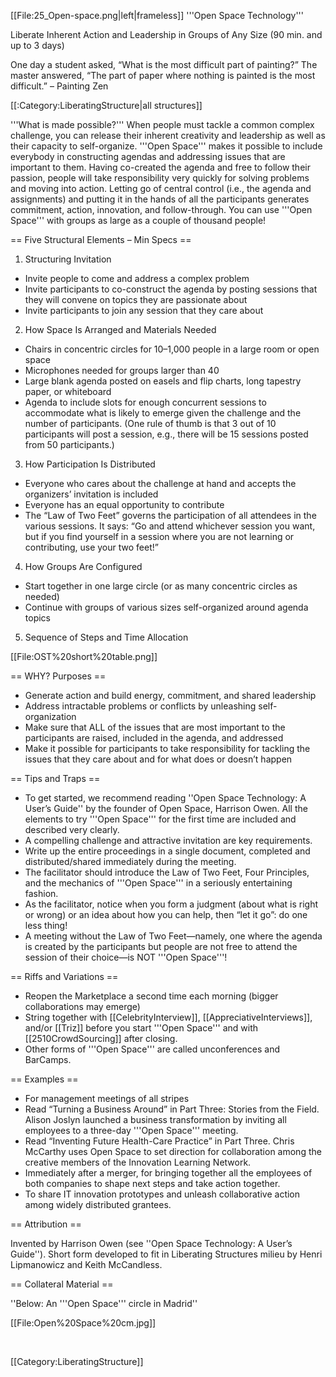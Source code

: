 [[File:25_Open-space.png|left|frameless]]
'''Open Space Technology'''

Liberate Inherent Action and Leadership in Groups of Any Size (90 min. and up to 3 days)



One day a student asked, “What is the most difficult part of painting?” The master answered, “The part of paper where nothing is painted is the most difficult.” – Painting Zen

[[:Category:LiberatingStructure|all structures]]

'''What is made possible?''' When people must tackle a common complex challenge, you can release their inherent creativity and leadership as well as their capacity to self-organize. '''Open Space''' makes it possible to include everybody in constructing agendas and addressing issues that are important to them. Having co-created the agenda and free to follow their passion, people will take responsibility very quickly for solving problems and moving into action. Letting go of central control (i.e., the agenda and assignments) and putting it in the hands of all the participants generates commitment, action, innovation, and follow-through. You can use '''Open Space''' with groups as large as a couple of thousand people!



== Five Structural Elements – Min Specs ==

1. Structuring Invitation

* Invite people to come and address a complex problem
* Invite participants to co-construct the agenda by posting sessions that they will convene on topics they are passionate about
* Invite participants to join any session that they care about

2. How Space Is Arranged and Materials Needed

* Chairs in concentric circles for 10–1,000 people in a large room or open space
* Microphones needed for groups larger than 40
* Large blank agenda posted on easels and flip charts, long tapestry paper, or whiteboard
* Agenda to include slots for enough concurrent sessions to accommodate what is likely to emerge given the challenge and the number of participants. (One rule of thumb is that 3 out of 10 participants will post a session, e.g., there will be 15 sessions posted from 50 participants.)

3. How Participation Is Distributed

* Everyone who cares about the challenge at hand and accepts the organizers’ invitation is included
* Everyone has an equal opportunity to contribute
* The “Law of Two Feet” governs the participation of all attendees in the various sessions. It says: “Go and attend whichever session you want, but if you find yourself in a session where you are not learning or contributing, use your two feet!”

4. How Groups Are Configured

* Start together in one large circle (or as many concentric circles as needed)
* Continue with groups of various sizes self-organized around agenda topics

5. Sequence of Steps and Time Allocation

[[File:OST%20short%20table.png]]



== WHY? Purposes ==

* Generate action and build energy, commitment, and shared leadership
* Address intractable problems or conflicts by unleashing self-organization
* Make sure that ALL of the issues that are most important to the participants are raised, included in the agenda, and addressed
* Make it possible for participants to take responsibility for tackling the issues that they care about and for what does or doesn’t happen



== Tips and Traps ==

* To get started, we recommend reading ''Open Space Technology: A User’s Guide'' by the founder of Open Space, Harrison Owen. All the elements to try '''Open Space''' for the first time are included and described very clearly.
* A compelling challenge and attractive invitation are key requirements.
* Write up the entire proceedings in a single document, completed and distributed/shared immediately during the meeting.
* The facilitator should introduce the Law of Two Feet, Four Principles, and the mechanics of '''Open Space''' in a seriously entertaining fashion.
* As the facilitator, notice when you form a judgment (about what is right or wrong) or an idea about how you can help, then “let it go”: do one less thing!
* A meeting without the Law of Two Feet—namely, one where the agenda is created by the participants but people are not free to attend the session of their choice—is NOT '''Open Space'''!



== Riffs and Variations ==

* Reopen the Marketplace a second time each morning (bigger collaborations may emerge)
* String together with [[CelebrityInterview]], [[AppreciativeInterviews]], and/or [[Triz]] before you start '''Open Space''' and with [[2510CrowdSourcing]] after closing.
* Other forms of '''Open Space''' are called unconferences and BarCamps.



== Examples ==

* For management meetings of all stripes
* Read “Turning a Business Around” in Part Three: Stories from the Field. Alison Joslyn launched a business transformation by inviting all employees to a three-day '''Open Space''' meeting.
* Read “Inventing Future Health-Care Practice” in Part Three. Chris McCarthy uses Open Space to set direction for collaboration among the creative members of the Innovation Learning Network.
* Immediately after a merger, for bringing together all the employees of both companies to shape next steps and take action together.
* To share IT innovation prototypes and unleash collaborative action among widely distributed grantees.



== Attribution ==

Invented by Harrison Owen (see ''Open Space Technology: A User’s Guide''). Short form developed to fit in Liberating Structures milieu by Henri Lipmanowicz and Keith McCandless.



== Collateral Material ==

''Below: An '''Open Space''' circle in Madrid''

[[File:Open%20Space%20cm.jpg]]

 

[[Category:LiberatingStructure]]
